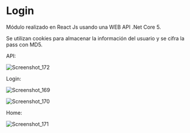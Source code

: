 ﻿# Login
Módulo realizado en React Js usando una WEB API .Net Core 5. 

Se utilizan cookies para almacenar la información del usuario y se cifra la pass con MD5.
 
API:

![Screenshot_172](https://user-images.githubusercontent.com/45102218/104072758-d3a5fd00-51ea-11eb-877b-e17f8a5ce57e.png)

Login:

![Screenshot_169](https://user-images.githubusercontent.com/45102218/104072757-d30d6680-51ea-11eb-9dc0-9a2883b4aea8.png)

![Screenshot_170](https://user-images.githubusercontent.com/45102218/104072762-d4d72a00-51ea-11eb-85f9-0f4ef2394037.png)

Home:

![Screenshot_171](https://user-images.githubusercontent.com/45102218/104072759-d43e9380-51ea-11eb-9231-de1341b43d27.png)

